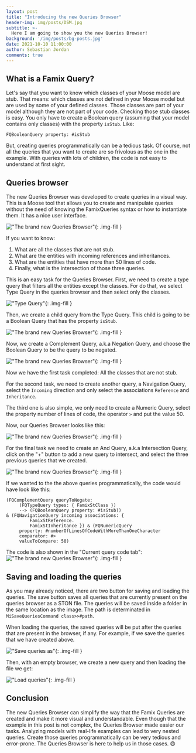 ```yaml
---
layout: post
title: "Introducing the new Queries Browser"
header-img: img/posts/DSM.jpg
subtitle: >-
  Here I am going to show you the new Queries Browser!
background: '/img/posts/bg-posts.jpg'
date: 2021-10-10 11:00:00
author: Sebastian Jordan
comments: true
---
```


## What is a Famix Query?
Let's say that you want to know which classes of your Moose model are stub. That means: which classes are not defined in your Moose model but are used by some of your defined classes. Those classes are part of your model although they are not part of your code.
Checking those stub classes is easy. You only have to create a Boolean query (assuming that your model contains only classes) with the property `isStub`. Like:

```st
FQBooleanQuery property: #isStub
```

But, creating queries programmatically can be a tedious task. Of course, not all the queries that you want to create are so frivolous as the one in the example. With queries with lots of children, the code is not easy to understand at first sight.

## Queries browser
The new Queries Browser was developed to create queries in a visual way. This is a Moose tool that allows you to create and manipulate queries without the need of knowing the FamixQueries syntax or how to instantiate them. It has a nice user interface.

!["The brand new Queries Browser"](/img/posts/2021-07-27-the-new-queries-browser/new-queries-browser.png){: .img-fill }

If you want to know:
1. What are all the classes that are not stub.
2. What are the entities with incoming references and inheritances.
3. What are the entities that have more than 50 lines of code.
4. Finally, what is the intersection of those three queries.

This is an easy task for the Queries Browser. First, we need to create a type query that filters all the entities except the classes. For do that, we select Type Query in the queries browser and then select only the classes.

!["Type Query"](/img/posts/2021-07-27-the-new-queries-browser/type-query.png){: .img-fill }

Then, we create a child query from the Type Query. This child is going to be a Boolean Query that has the property `isStub`.

!["The brand new Queries Browser"](/img/posts/2021-07-27-the-new-queries-browser/child-of-type-query.png){: .img-fill }

Now, we create a Complement Query, a.k.a Negation Query, and choose the Boolean Query to be the query to be negated.

!["The brand new Queries Browser"](/img/posts/2021-07-27-the-new-queries-browser/negation-query.png){: .img-fill }

Now we have the first task completed: All the classes that are not stub.

For the second task, we need to create another query, a Navigation Query, select the `Incoming` direction and only select the associations `Reference` and `Inheritance`.

The third one is also simple, we only need to create a Numeric Query, select the property number of lines of code, the operator `>` and put the value 50.

Now, our Queries Browser looks like this:

!["The brand new Queries Browser"](/img/posts/2021-07-27-the-new-queries-browser/numeric-query.png){: .img-fill }

For the final task we need to create an And Query, a.k.a Intersection Query, click on the "+" button to add a new query to intersect, and select the three previous queries that we created.

!["The brand new Queries Browser"](/img/posts/2021-07-27-the-new-queries-browser/and-query.png){: .img-fill }

If we wanted to the the above queries programmatically, the code would have look like this:

```st
(FQComplementQuery queryToNegate:
	 (FQTypeQuery types: { FamixStClass })
	 --> (FQBooleanQuery property: #isStub))
& (FQNavigationQuery incoming associations: {
		 FamixStReference.
		 FamixStInheritance }) & (FQNumericQuery
	 property: #numberOfLinesOfCodeWithMoreThanOneCharacter
	 comparator: #>
	 valueToCompare: 50)
```

The code is also shown in the "Current query code tab":
!["The brand new Queries Browser"](/img/posts/2021-07-27-the-new-queries-browser/current-code.png){: .img-fill }

## Saving and loading the queries

As you may already noticed, there are two button for saving and loading the queries. The save button saves all queries that are currently present on the queries browser as a STON file. The queries will be saved inside a folder in the same location as the image. The path is determinated in `MiSaveQueriesCommand class>>#path`.

When loading the queries, the saved queries will be put after the queries that are present in the browser, if any. For example, if we save the queries that we have created above.

!["Save queries as"](/img/posts/2021-07-27-the-new-queries-browser/save-queries.png){: .img-fill }

Then, with an empty browser, we create a new query and then loading the file we get:

!["Load queries"](/img/posts/2021-07-27-the-new-queries-browser/load-queries.png){: .img-fill }

## Conclusion

The new Queries Browser can simplify the way that the Famix Queries are created and make it more visual and understandable. Even though that the example in this post is not complex, the Queries Browser made easier our tasks. Analyzing models with real-life examples can lead to very nested queries. Create those queries programmatically can be very tedious and error-prone. The Queries Browser is here to help us in those cases. :smile:
